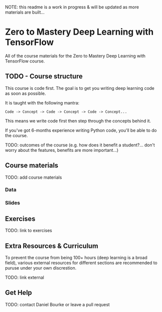 NOTE: this readme is a work in progress & will be updated as more materials are built...

# Zero to Mastery Deep Learning with TensorFlow
All of the course materials for the Zero to Mastery Deep Learning with TensorFlow course.

## TODO - Course structure

This course is code first. The goal is to get you writing deep learning code as soon as possible.

It is taught with the following mantra:

```
Code -> Concept -> Code -> Concept -> Code -> Concept...
```

This means we write code first then step through the concepts behind it.

If you've got 6-months experience writing Python code, you'll be able to do the course.

TODO: outcomes of the course (e.g. how does it benefit a student?... don't worry about the features, benefits are more important...)

## Course materials

TODO: add course materials

### Data

### Slides

## Exercises

TODO: link to exercises

## Extra Resources & Curriculum

To prevent the course from being 100+ hours (deep learning is a broad field), various external resources for different sections are recommended to puruse under your own discrestion.

TODO: link external

## Get Help

TODO: contact Daniel Bourke or leave a pull request



